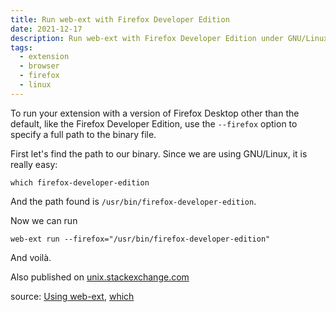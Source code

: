 ```yaml
---
title: Run web-ext with Firefox Developer Edition
date: 2021-12-17
description: Run web-ext with Firefox Developer Edition under GNU/Linux
tags:
  - extension
  - browser
  - firefox
  - linux
---
```


To run your extension with a version of Firefox Desktop other than the default, like the Firefox Developer Edition, use the `--firefox` option to specify a full path to the binary file.

First let's find the path to our binary. Since we are using GNU/Linux, it is really easy:

    which firefox-developer-edition

And the path found is `/usr/bin/firefox-developer-edition`.

Now we can run

    web-ext run --firefox="/usr/bin/firefox-developer-edition"

And voilà.


Also published on [unix.stackexchange.com](https://unix.stackexchange.com/questions/683321/how-to-run-web-ext-with-firefox-de-under-linux/683322#683322)

source: [Using web-ext](https://extensionworkshop.com/documentation/develop/getting-started-with-web-ext/#using-web-ext-section), [which](https://unix.stackexchange.com/questions/19369/how-to-find-the-installation-path-for-a-software-under-linux)
